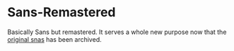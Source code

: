 # Sans-Remastered
Basically Sans but remastered.
It serves a whole new purpose now that the [original snas](https://github.com/Lazr/Sans) has been archived.

